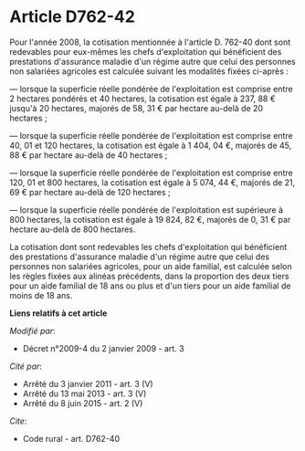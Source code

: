 # Article D762-42

Pour l'année 2008, la cotisation mentionnée à l'article D. 762-40 dont sont redevables pour eux-mêmes les chefs
d'exploitation qui bénéficient des prestations d'assurance maladie d'un régime autre que celui des personnes non salariées
agricoles est calculée suivant les modalités fixées ci-après : 

― lorsque la superficie réelle pondérée de l'exploitation est comprise entre 2 hectares pondérés et 40 hectares, la
cotisation est égale à 237, 88 € jusqu'à 20 hectares, majorés de 58, 31 € par hectare au-delà de 20 hectares ; 

― lorsque la superficie réelle pondérée de l'exploitation est comprise entre 40, 01 et 120 hectares, la cotisation est égale
à 1 404, 04 €, majorés de 45, 88 € par hectare au-delà de 40 hectares ; 

― lorsque la superficie réelle pondérée de l'exploitation est comprise entre 120, 01 et 800 hectares, la cotisation est égale
à 5 074, 44 €, majorés de 21, 69 € par hectare au-delà de 120 hectares ; 

― lorsque la superficie réelle pondérée de l'exploitation est supérieure à 800 hectares, la cotisation est égale à 19 824, 82
€, majorés de 0, 31 € par hectare au-delà de 800 hectares. 

La cotisation dont sont redevables les chefs d'exploitation qui bénéficient des prestations d'assurance maladie d'un régime
autre que celui des personnes non salariées agricoles, pour un aide familial, est calculée selon les règles fixées aux
alinéas précédents, dans la proportion des deux tiers pour un aide familial de 18 ans ou plus et d'un tiers pour un aide
familial de moins de 18 ans.

**Liens relatifs à cet article**

_Modifié par_:

  - Décret n°2009-4 du 2 janvier 2009 - art. 3

_Cité par_:

  - Arrêté du 3 janvier 2011 - art. 3 (V)
  - Arrêté du 13 mai 2013 - art. 3 (V)
  - Arrêté du 8 juin 2015 - art. 2 (V)

_Cite_:

  - Code rural - art. D762-40
